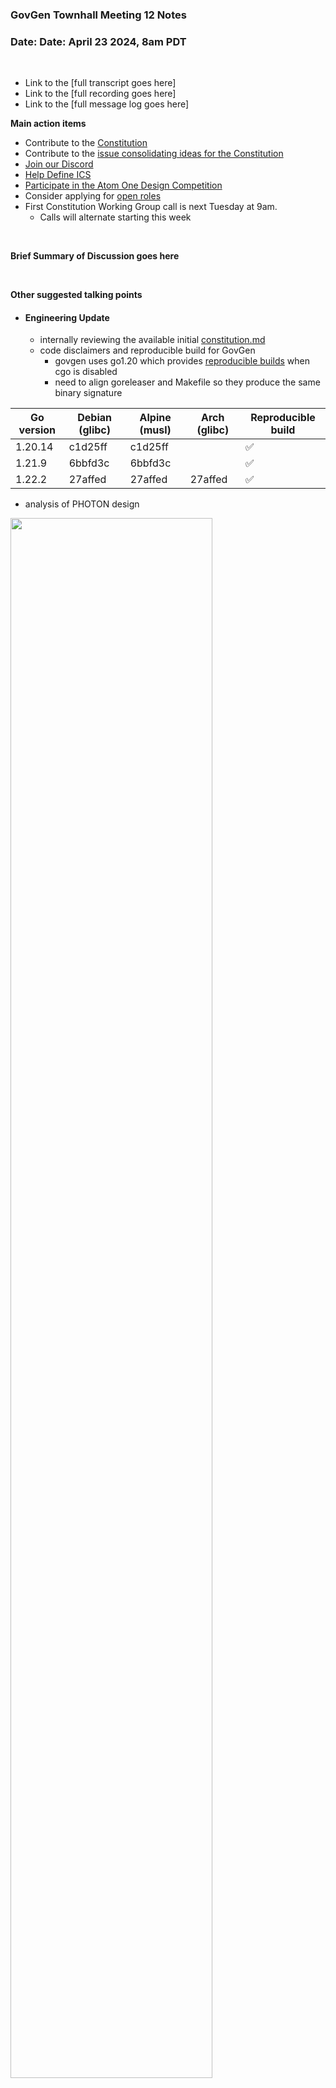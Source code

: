 ### **GovGen Townhall Meeting 12 Notes**

### Date: Date: April 23 2024, 8am PDT
<br> 

- Link to the [full transcript goes here]
- Link to the [full recording goes here]
- Link to the [full message log goes here]


**Main action items**

- Contribute to the [Constitution](https://github.com/atomone-hub/genesis/blob/a9b9d9d5a2440fb623d3bad3c672ae4754377b00/CONSTITUTION.md)
- Contribute to the [issue consolidating ideas for the Constitution](https://github.com/atomone-hub/genesis/issues/136)
- [Join our Discord](https://discord.gg/atomone)
- [Help Define ICS](https://github.com/atomone-hub/genesis/issues/66)
- [Participate in the Atom One Design Competition](https://github.com/atomone-hub/assets/tree/main/AtomOneDesignCompetition) 
- Consider applying for [open roles](https://jobs.lever.co/allinbits)
- First Constitution Working Group call is next Tuesday at 9am.
  -   Calls will alternate starting this week

<BR>

**Brief Summary of Discussion goes here**

<br>

**Other suggested talking points**

- #### Engineering Update
  - internally reviewing the available initial [constitution.md](https://github.com/atomone-hub/genesis/blob/main/CONSTITUTION.md)
  - code disclaimers and reproducible build for GovGen
    - govgen uses go1.20 which provides [reproducible builds](https://go.dev/blog/rebuild) when cgo is disabled
    - need to align goreleaser and Makefile so they produce the same binary signature
    
| Go version | Debian (glibc) | Alpine (musl) | Arch (glibc) | Reproducible build |
|------------|----------------|---------------|--------------|--------------------|
| 1.20.14    | c1d25ff        | c1d25ff       |              | ✅              |
| 1.21.9     | 6bbfd3c        | 6bbfd3c       |              | ✅              |
| 1.22.2     | 27affed        | 27affed       | 27affed      | ✅           |

  - analysis of PHOTON design
  <image src="https://atomone-hub.github.io/govbox/photon-design-draft.png" width="80%">

- #### GovGen dApp Update
- Working on going public by finalizing License
- Working on Main Network launch for dApp
- Platform has 100% coverage for translations
- Ramping up additional features to launch for the dApp after Main Network
- Building a minimalistic Calisto inspired Indexer with a very small footprint

- #### Bug Bounty
  - Launching in coming days
  - Rewards 200-10k USD per finding
  - Scope covers Govgen and the governance dApp
  - Follow on Twitter to receive a link when it launches. Rewards go to the first finder of each vulnerability.


- #### Logo Competition Update
  -   All In Bits is hosting a design competition for the AtomOne project's logo. Participants have three weeks to submit their designs, followed by a week of voting. The competition starts on April 22nd, 2024, and ends on May 31st, 2024. The voting period is from April 22nd to May 20th, 2024.
  -   Participants must create unique logos that reflect their creativity and innovation. They must submit full-size and short logos, each in three colors (including white and black). Participants can submit up to two entries.
  -   The total prize pool is $28,000, with four grand prizes of $7,000 each. Winners must waive their rights to the intellectual property of their designs in favor of All In Bits, allowing them to use the logos for the AtomOne project.
  -   Participants must have a GitHub account to participate and submit their entries via the dedicated GitHub repository. They must also meet eligibility requirements and agree to transfer their submission's rights to All In Bits if selected as a winner.
  -   The judging process includes community voting on GitHub and evaluation by the All In Bits team. The winning logos may be used for the AtomOne project's future brand identity.
  -   This logo will be used interim until the proposed AtomOne project runs it's own vote
  -   Overall, it's a global design competition offering participants the chance to showcase their talent and potentially win cash prizes while contributing to the AtomOne project's branding. [Here's a link](https://github.com/atomone-hub/assets/tree/main/AtomOneDesignCompetition)


- #### Working Group Form Update
  - Closed on April 20th
  - 29 respondents
  - **Time Slot**
    - The most mentioned time slots (in PDT) were: 9am, 8am, 7am, 6am, 10am, 6pm
    - The 6am slot is crucial for folks in China and South Korea
    - Of those that mentioned dates, Tuesday and Wednesdays were predominant
    - Given that information I would suggest we continue with the Tuesday slot, alternating between 6am, 9am, 6pm time slots. Maybe an experimental 2am timeslot lead by someone in Europe.
  - **Blockers from participating**
    - Many people requested the meeting time a week or two in advance to ensure they have the time slot available, I think we can improve on this.
    - People mentioned time constraints as the main blocker
  - **What would make a good constitution?**
    - **Transparency and Decentralization**: Preventing abuse of power and ensuring fairness for all contributors.
    - **Flexibility and Clarity**: Balancing flexibility to adapt to changing circumstances with clarity on core principles, avoiding overly bureaucratic language, and maintaining a clear direction for the project.
    - **Community Engagement and Support**: Supporting community initiatives, funding projects aligned with core values, and fostering inclusivity within the AtomOne ecosystem.
    - **Ethical Framework and Dispute Resolution**: Incorporating an ethical framework to guide behavior and establishing clear procedures for resolving disputes, promoting respect, equity, and fairness.
    - **Minimalism and Accessibility**: Advocating for a minimalist approach to the constitution, using simple language for accessibility, and ensuring broad understanding and participation within the community.
  - **What specific topics would you like to contribute to?**
    - **Governance and Decentralization**: Several folks expressed a desire to contribute to aspects related to governance, decentralization, and the role of validators within the ecosystem.
    - **Economics and Economic Incentives**: Many indicated interest in contributing ideas for economic incentives to increase voting participation and discussions on voting mechanisms.
    - **Community Development and Innovation** **Support**: There was significant interest in contributing to crafting guidelines and support systems for innovation within the AtomOne ecosystem, including mentorship programs and collaborations with external partners.
    - **Philosophical and Fundamental Principles**: Some respondents expressed a desire to contribute to defining clear fundamental principles that would guide the constitution and the project as a whole.
    - **Proofreading and Legal Advisory**: A notable number of people expressed interest in proofreading the entire constitution, providing input on specific topics, and offering legal advice regarding the content, structure, and design of the AtomOne Constitution.


- Define a process for deciding what time the working group calls are held

